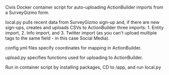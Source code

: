 Civis Docker container script for auto-uploading ActionBuilder imports from a SurveyGizmo form.

local.py pulls recent data from SurveyGizmo sign-up and, if there are new sign-ups, creates and uploads CSVs to ActionBuilder three imports: 1. Entity import, 2. Info import, and 3. Twitter import (as you can't upload multiple tags to the same field - in this case Social Media).

config.yml files specify coordinates for mapping in ActionBuilder.

upload.py specifies functions used for uploading to ActionBuilder.

Run in container script by installing packages, CD to /app, and run local.py
